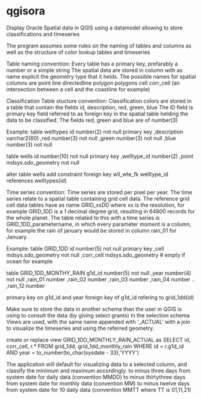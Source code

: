 # qgisora
Display Oracle Spatial data in QGIS using a datamodel allowing to store classifications and timeseries

The program assumes some rules on the naming of tables and columns as well as the structure of color lookup tables and timeseries

Table naming convention:
Every table has a primary key, prefarably a number or a simple string
The spatial data are stored in column with as name explicit the geometry type that it helds.
The possible names for spatial columns are
  point
  line
  directedline
  polygon
  polygons
  cell
  corr_cell (an intersection between a cell and the coastline for example)


Classification Table stucture convention:
Classification colors are stored in a table that contain the fields id, description, red, green, blue
The ID field is primary key field referred to as foreign key in the spatial table helding the data to be classified.
The fields red, green and blue are of number(3)

Example:
table welltypes
 id           number(2) not null primary key
,description  varchar2(60)
,red          number(3) not null
,green        number(3) not null
,blue         number(3) not null

table wells
 id           number(10) not null primary key
,welltype_id  number(2)
,point        mdsys.sdo_geometry not null

alter table wells add constraint foreign key wll_wte_fk welltype_id references welltypes(id)

Time series convention:
Time series are stored per pixel per year. The time series relate to a spatial table containing grid cell data. The reference grid cell data tables have as name
GRID_xxDD where xx is the resolution, for example GRID_1DD is a 1 decimal degree grid, resulting in 64800 records for the whole planet.
The table related to this with a time series is GRID_1DD_parametername, in which every parameter moment is a column, for example the rain of january would be stored in column rain_01 for January. 

Example:
table GRID_1DD
 id         number(5) not null primary key
,cell       mdsys.sdo_geometry not null
,corr_cell  mdsys.sdo_geometry   # empty if ocean for example

table GRID_1DD_MONTHY_RAIN
 g1d_id     number(5) not null
,year       number(4) not null
,rain_01    number
,rain_02    number
,rain_03    number
,rain_04    number
..
,rain_12    number

primary key on g1d_id and year
foreign key of g1d_id refering to grid_1dd(id)

Make sure to store the data in another schema than the user in QGIS is using to consult the data (by giving select grants)
In the selection schema Views are used, with the same name appended with '_ACTUAL' with a join to visualize the timeseries and using the referred geometry.

create or replace view GRID_1DD_MONTHLY_RAIN_ACTUAL as
SELECT id, corr_cell, r.*
  FROM grid_1dd, grid_1dd_monthly_rain
 WHERE id = r.g1d_id
   AND year = to_number(to_char(sysdate - 33),'YYYY')

The application will default for visualizing data to a selected column, and classify the minimum and maximum accordingly. 
to minus  three days from system date for daily data (convention MMDD)
to minus thirtythree days from system date for monthly data (convention MM)
to minus twelve days from system date for 10 daily data (convention MMTT where TT is 01,11,21)




